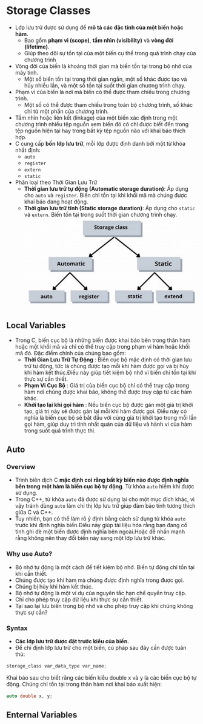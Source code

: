 # Storage Classes
- Lớp lưu trữ được sử dụng để **mô tả các đặc tính của một biến hoặc hàm**.
    - Bao gồm **phạm vi (scope)**, **tầm nhìn (visibility)** và **vòng đời (lifetime)**.
    - Giúp theo dõi sự tồn tại của một biến cụ thể trong quá trình chạy của chương trình 
- Vòng đời của biến là khoảng thời gian mà biến tồn tại trong bộ nhớ của máy tính.
    - Một số biến tồn tại trong thời gian ngắn, một số khác được tạo và hủy nhiều lần, và một số tồn tại suốt thời gian chương trình chạy.
- Phạm vi của biến là nơi mà biến có thể được tham chiếu trong chương trình.
    - Một số có thể được tham chiếu trong toàn bộ chương trình, số khác chỉ từ một phần của chương trình.
- Tầm nhìn hoặc liên kết (linkage) của một biến xác định trong một chương trình nhiều tệp nguồn xem biến đó có chỉ được biết đến trong tệp nguồn hiện tại hay trong bất kỳ tệp nguồn nào với khai báo thích hợp.
- C cung cấp **bốn lớp lưu trữ**, mỗi lớp được định danh bởi một từ khóa nhất định:
    - `auto`
    - `register`
    - `extern`
    - `static`
- Phân loại theo Thời Gian Lưu Trữ
    - **Thời gian lưu trữ tự động (Automatic storage duration)**: Áp dụng cho `auto` và `register`. Biến chỉ tồn tại khi khối mã mà chúng được khai báo đang hoạt động.
    - **Thời gian lưu trữ tĩnh (Static storage duration)**: Áp dụng cho `static` và `extern`. Biến tồn tại trong suốt thời gian chương trình chạy.
    ![](./storage_classes.jpg)

## Local Variables
- Trong C, biến cục bộ là những biến được khai báo bên trong thân hàm hoặc một khối mã và chỉ có thể truy cập trong phạm vi hàm hoặc khối mã đó. Đặc điểm chính của chúng bao gồm:
    - **Thời Gian Lưu Trữ Tự Động** : Biến cục bộ mặc định có thời gian lưu trữ tự động, tức là chúng được tạo mỗi khi hàm được gọi và bị hủy khi hàm kết thúc.Điều này giúp tiết kiệm bộ nhớ vì biến chỉ tồn tại khi thực sự cần thiết.
    - **Phạm Vi Cục Bộ** : Giá trị của biến cục bộ chỉ có thể truy cập trong hàm nơi chúng được khai báo, không thể được truy cập từ các hàm khác.
    - **Khởi tạo lại khi gọi hàm** : Nếu biến cục bộ được gán một giá trị khởi tạo, giá trị này sẽ được gán lại mỗi khi hàm được gọi. Điều này có nghĩa là biến cục bộ sẽ bắt đầu với cùng giá trị khởi tạo trong mỗi lần gọi hàm, giúp duy trì tính nhất quán của dữ liệu và hành vi của hàm trong suốt quá trình thực thi.

## Auto
### Overview
- Trình biên dịch C **mặc định coi rằng bất kỳ biến nào được định nghĩa bên trong một hàm là biến cục bộ tự động**.
Từ khóa `auto` hiếm khi được sử dụng.
- Trong C++, từ khóa `auto` đã được sử dụng lại cho một mục đích khác, vì vậy tránh dùng `auto` làm chỉ thị lớp lưu trữ giúp đảm bảo tính tương thích giữa C và C++.
- Tuy nhiên, bạn có thể làm rõ ý định bằng cách sử dụng từ khóa `auto` trước khi định nghĩa biến.Điều này giúp tài liệu hóa rằng bạn đang cố tình ghi đè một biến được định nghĩa bên ngoài.Hoặc để nhấn mạnh rằng không nên thay đổi biến này sang một lớp lưu trữ khác.
### Why use Auto?
- Bộ nhớ tự động là một cách để tiết kiệm bộ nhớ.
Biến tự động chỉ tồn tại khi cần thiết.
- Chúng được tạo khi hàm mà chúng được định nghĩa trong được gọi.
- Chúng bị hủy khi hàm kết thúc.
- Bộ nhớ tự động là một ví dụ của nguyên tắc hạn chế quyền truy cập.
- Chỉ cho phép truy cập dữ liệu khi thực sự cần thiết.
- Tại sao lại lưu biến trong bộ nhớ và cho phép truy cập khi chúng không thực sự cần?
### Syntax
- **Các lớp lưu trữ được đặt trước kiểu của biến.**
- Để chỉ định lớp lưu trữ cho một biến, cú pháp sau đây cần được tuân thủ:
```C
storage_class var_data_type var_name;
```
Khai báo sau cho biết rằng các biến kiểu double x và y là các biến cục bộ tự động.
Chúng chỉ tồn tại trong thân hàm nơi khai báo xuất hiện:
```C
auto double x, y;
```
## Enternal Variables
